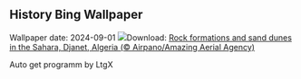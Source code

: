 ## History Bing Wallpaper
Wallpaper date: 2024-09-01
![](https://www.bing.com/th?id=OHR.DjanetAlgeria_EN-CA7183702479_UHD.jpg&w=1000)Download: [Rock formations and sand dunes in the Sahara, Djanet, Algeria (© Airpano/Amazing Aerial Agency)](https://www.bing.com/th?id=OHR.DjanetAlgeria_EN-CA7183702479_UHD.jpg)

Auto get programm by LtgX

